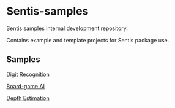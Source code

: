 # Sentis-samples
Sentis samples internal development repository. 

Contains example and template projects for Sentis package use.
## Samples
[Digit Recognition](DigitRecognitionSample/README.md)

[Board-game AI](BoardGameAISample/README.md)

[Depth Estimation](DepthEstimationSample/README.md)

